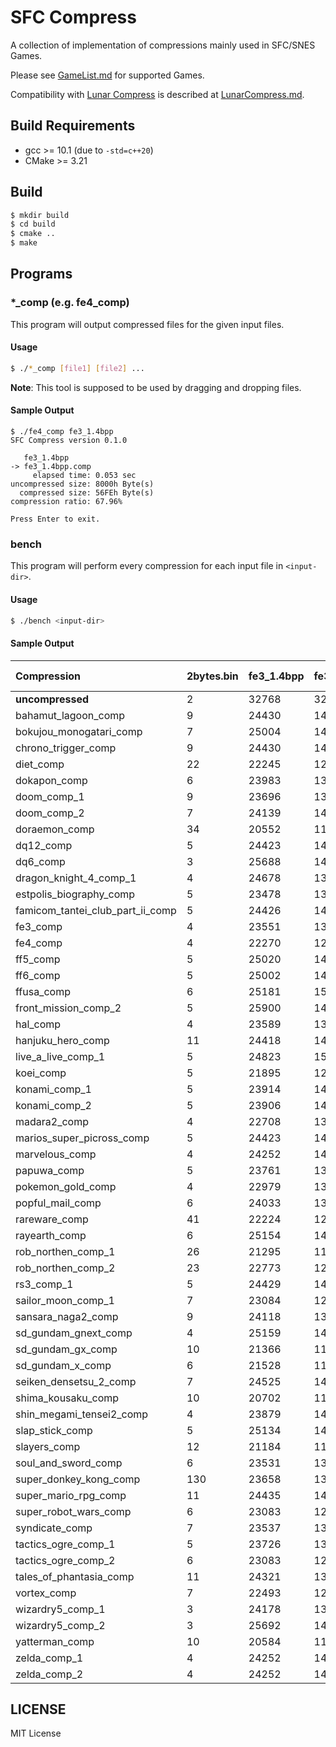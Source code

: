 # SFC Compress

A collection of implementation of compressions mainly used in SFC/SNES Games.

Please see [GameList.md](doc/GameList.md) for supported Games.

Compatibility with [Lunar Compress](https://fusoya.eludevisibility.org/lc/index.html) is described at [LunarCompress.md](doc/LunarCompress.md).

## Build Requirements

- gcc >= 10.1 (due to `-std=c++20`)
- CMake >= 3.21

## Build

```bash
$ mkdir build
$ cd build
$ cmake ..
$ make
```

## Programs

### *_comp (e.g. fe4_comp)

This program will output compressed files for the given input files.

#### Usage

```bash
$ ./*_comp [file1] [file2] ...
```

**Note**: This tool is supposed to be used by dragging and dropping files.

#### Sample Output

```text
$ ./fe4_comp fe3_1.4bpp
SFC Compress version 0.1.0

   fe3_1.4bpp
-> fe3_1.4bpp.comp
     elapsed time: 0.053 sec
uncompressed size: 8000h Byte(s)
  compressed size: 56FEh Byte(s)
compression ratio: 67.96%

Press Enter to exit.
```

### bench

This program will perform every compression for each input file in `<input-dir>`.

#### Usage

```bash
$ ./bench <input-dir>
```

#### Sample Output

| Compression | 2bytes.bin | fe3_1.4bpp | fe3_2.4bpp | ff6.4bpp | ff6.map | lal.event | sample.4bpp | sdk2_1.map | Total Size | Running Time | Hash |
| :---- | :---- | :---- | :---- | :---- | :---- | :---- | :---- | :---- | :---- | :---- | :---- |
| **uncompressed**                         |     2 | 32768 | 32768 | 32768 | 32768 | 17435 | 28672 | 29568 | 206749 | ------ | -------- |
| bahamut_lagoon_comp                      |     9 | 24430 | 14176 | 32718 |  9694 | 14430 | 27163 |  6648 | 129268 | 0.0742 | 3CEAFFE1 |
| bokujou_monogatari_comp                  |     7 | 25004 | 14051 | 33168 |  9453 | 14849 | 27809 |  7225 | 131566 | 0.0573 | 4D976D4D |
| chrono_trigger_comp                      |     9 | 24430 | 14056 | 32718 |  9458 | 14430 | 27163 |  6648 | 128912 | 0.1054 | 0DD1A27C |
| diet_comp                                |    22 | 22245 | 12582 | 30687 |  8203 | 12620 | 24631 |  6489 | 117479 | 0.1354 | 29EF3CCD |
| dokapon_comp                             |     6 | 23983 | 13940 | 31828 |  9434 | 14033 | 26017 |  6689 | 125930 | 0.4478 | 6C1C92FB |
| doom_comp_1                              |     9 | 23696 | 13550 | 30207 |  8950 | 13706 | 25671 |  6797 | 122586 | 0.3600 | E6A4C014 |
| doom_comp_2                              |     7 | 24139 | 14304 | 30205 |  9915 | 14370 | 25669 |  6795 | 125404 | 0.2046 | A0182B5B |
| doraemon_comp                            |    34 | 20552 | 11139 | 28438 |  7478 | 11961 | 23191 |  5122 | 107915 | 0.2196 | 00B96132 |
| dq12_comp                                |     5 | 24423 | 14169 | 32710 |  9693 | 14424 | 27153 |  6643 | 129220 | 0.0492 | 9E3F4EF0 |
| dq6_comp                                 |     3 | 25688 | 14401 | 33638 |  9875 | 15169 | 28400 |  8489 | 135663 | 0.0608 | EF916FB5 |
| dragon_knight_4_comp_1                   |     4 | 24678 | 13941 | 32770 |  9433 | 14593 | 27388 |  7217 | 130024 | 0.0518 | 2CA7FBC4 |
| estpolis_biography_comp                  |     5 | 23478 | 13366 | 31256 |  8797 | 13507 | 26323 |  5962 | 122694 | 0.0665 | CC9E43C3 |
| famicom_tantei_club_part_ii_comp         |     5 | 24426 | 14169 | 32713 |  9693 | 14424 | 27158 |  6643 | 129231 | 0.0488 | 23FCFD3F |
| fe3_comp                                 |     4 | 23551 | 13412 | 30818 |  9716 | 14144 | 26259 |  6101 | 124005 | 0.3126 | 2635D057 |
| fe4_comp                                 |     4 | 22270 | 12763 | 29833 |  9019 | 13588 | 24654 |  5436 | 117567 | 0.1449 | 69FDF671 |
| ff5_comp                                 |     5 | 25020 | 14050 | 33168 |  9457 | 14847 | 27812 |  7239 | 131598 | 0.0538 | F94B1331 |
| ff6_comp                                 |     5 | 25002 | 14049 | 33166 |  9451 | 14847 | 27807 |  7223 | 131550 | 0.0543 | 1C4BF2B6 |
| ffusa_comp                               |     6 | 25181 | 15386 | 32282 | 12510 | 14844 | 27388 | 11305 | 138902 | 0.0727 | 555BBE73 |
| front_mission_comp_2                     |     5 | 25900 | 14694 | 34101 |  9511 | 15546 | 28894 |  6641 | 135292 | 0.0996 | FA516D58 |
| hal_comp                                 |     4 | 23589 | 13547 | 30810 | 10181 | 14677 | 26442 |  6556 | 125806 | 0.3090 | 2BA7727B |
| hanjuku_hero_comp                        |    11 | 24418 | 14151 | 32712 |  9692 | 14424 | 27127 |  6649 | 129184 | 0.0560 | 8EC736EB |
| live_a_live_comp_1                       |     5 | 24823 | 15027 | 30716 | 11685 | 14135 | 26503 |  7707 | 130601 | 0.1329 | 3141C171 |
| koei_comp                                |     5 | 21895 | 12134 | 30632 |  8096 | 12369 | 24554 |  6225 | 115910 | 0.1770 | E344CF3E |
| konami_comp_1                            |     5 | 23914 | 14232 | 30474 | 10451 | 14671 | 25860 |  7630 | 127237 | 0.0667 | 3A7D7CB0 |
| konami_comp_2                            |     5 | 23906 | 14139 | 30474 | 10451 | 14671 | 25860 |  7605 | 127111 | 0.0675 | DBF893B8 |
| madara2_comp                             |     4 | 22708 | 13517 | 29768 | 10594 | 14364 | 24851 |  7593 | 123399 | 0.1026 | 3381A7EF |
| marios_super_picross_comp                |     5 | 24423 | 14169 | 32710 |  9693 | 14424 | 27153 |  6643 | 129220 | 0.0485 | 43D4AA0A |
| marvelous_comp                           |     4 | 24252 | 14148 | 31052 | 10233 | 14682 | 26820 |  6560 | 127751 | 1.2515 | 51CFB1CD |
| papuwa_comp                              |     5 | 23761 | 13277 | 30810 |  8715 | 13980 | 26296 |  6503 | 123347 | 0.4384 | 7776B6CB |
| pokemon_gold_comp                        |     4 | 22979 | 13032 | 30593 | 10041 | 14177 | 26125 |  6058 | 123009 | 0.4900 | 07FC9A7F |
| popful_mail_comp                         |     6 | 24033 | 13745 | 30810 |  9053 | 14278 | 26388 |  6501 | 124814 | 0.6011 | 29C3E45A |
| rareware_comp                            |    41 | 22224 | 12737 | 30608 |  8709 | 13202 | 25221 |  5721 | 118463 | 1.8188 | B91B7DA6 |
| rayearth_comp                            |     6 | 25154 | 14655 | 31247 | 10547 | 14686 | 27108 |  8860 | 132263 | 0.0914 | DF56CDD8 |
| rob_northen_comp_1                       |    26 | 21295 | 11784 | 29422 |  7675 | 11970 | 24046 |  5164 | 111382 | 1.3621 | 29D648E8 |
| rob_northen_comp_2                       |    23 | 22773 | 12667 | 30191 |  8110 | 12896 | 25150 |  6517 | 118327 | 0.1164 | F93802D2 |
| rs3_comp_1                               |     5 | 24429 | 14172 | 32714 |  9693 | 14426 | 27159 |  6644 | 129242 | 0.0511 | 50255019 |
| sailor_moon_comp_1                       |     7 | 23084 | 12800 | 31746 |  8081 | 12994 | 25786 |  6256 | 120754 | 0.0831 | D74045B9 |
| sansara_naga2_comp                       |     9 | 24118 | 13774 | 30929 |  9821 | 14199 | 26412 |  8506 | 127768 | 0.1169 | C70FEA18 |
| sd_gundam_gnext_comp                     |     4 | 25159 | 14182 | 32770 |  9456 | 14808 | 27612 |  6432 | 130423 | 0.0479 | 6D69932E |
| sd_gundam_gx_comp                        |    10 | 21366 | 11622 | 28786 |  7864 | 12286 | 23586 |  5652 | 111172 | 0.1455 | 13F6F07C |
| sd_gundam_x_comp                         |     6 | 21528 | 11843 | 28913 |  8530 | 12736 | 23736 |  7274 | 114566 | 0.1419 | 124A77D8 |
| seiken_densetsu_2_comp                   |     7 | 24525 | 14812 | 30704 | 10624 | 14351 | 26111 |  7846 | 128980 | 0.3821 | 3F9A5966 |
| shima_kousaku_comp                       |    10 | 20702 | 11207 | 28695 |  7674 | 11991 | 23338 |  4786 | 108403 | 0.1906 | 8B583880 |
| shin_megami_tensei2_comp                 |     4 | 23879 | 14110 | 30444 | 10451 | 14658 | 25840 |  7601 | 126987 | 0.0891 | 82F04553 |
| slap_stick_comp                          |     5 | 25134 | 14773 | 33207 | 11432 | 14495 | 27671 | 11230 | 137947 | 0.0715 | F4566128 |
| slayers_comp                             |    12 | 21184 | 11594 | 28744 |  7652 | 12230 | 23616 |  5270 | 110302 | 0.1413 | 9DA68A22 |
| soul_and_sword_comp                      |     6 | 23531 | 13196 | 30625 |  8621 | 13805 | 25796 |  6726 | 122306 | 0.0896 | 5061A2D4 |
| super_donkey_kong_comp                   |   130 | 23658 | 13533 | 30447 |  9018 | 14401 | 25949 |  6250 | 123386 | 0.6418 | CFB46D6A |
| super_mario_rpg_comp                     |    11 | 24435 | 14178 | 32720 |  9699 | 14432 | 27165 |  6650 | 129290 | 0.0499 | 360F25DB |
| super_robot_wars_comp                    |     6 | 23083 | 12800 | 31746 |  8081 | 12993 | 25785 |  6255 | 120749 | 0.0845 | E5939466 |
| syndicate_comp                           |     7 | 23537 | 13174 | 31245 |  8865 | 13669 | 25389 |  5652 | 121538 | 1.2444 | 3A47CBBE |
| tactics_ogre_comp_1                      |     5 | 23726 | 13594 | 30747 |  9014 | 14004 | 26347 |  5571 | 123008 | 0.0750 | 8641BABA |
| tactics_ogre_comp_2                      |     6 | 23083 | 12800 | 31746 |  8081 | 12993 | 25785 |  6255 | 120749 | 0.0838 | B14985F5 |
| tales_of_phantasia_comp                  |    11 | 24321 | 13728 | 32706 |  9022 | 14433 | 27114 |  6527 | 127862 | 0.0949 | 1ED98940 |
| vortex_comp                              |     7 | 22493 | 12874 | 29956 |  8788 | 12680 | 24850 |  6236 | 117884 | 0.5191 | A27CC256 |
| wizardry5_comp_1                         |     3 | 24178 | 13729 | 32193 |  9775 | 14279 | 26839 |  9429 | 130425 | 0.0654 | 54494D6A |
| wizardry5_comp_2                         |     3 | 25692 | 14401 | 33639 |  9875 | 15170 | 28401 |  8490 | 135671 | 0.0588 | EE6D3436 |
| yatterman_comp                           |    10 | 20584 | 11138 | 28456 |  7380 | 11954 | 23200 |  4786 | 107508 | 0.2223 | 8A14F3CE |
| zelda_comp_1                             |     4 | 24252 | 14157 | 31052 | 10233 | 14682 | 26820 |  6560 | 127760 | 0.1846 | EF2A502A |
| zelda_comp_2                             |     4 | 24252 | 14157 | 31052 | 10233 | 14682 | 26820 |  6560 | 127760 | 0.1864 | A48D2149 |

## LICENSE

MIT License
